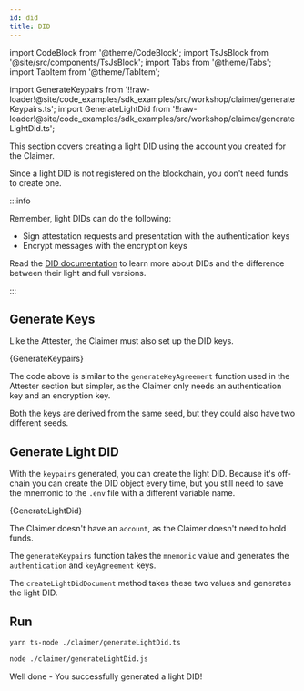 ```yaml
---
id: did
title: DID
---
```


import CodeBlock from '@theme/CodeBlock';
import TsJsBlock from '@site/src/components/TsJsBlock';
import Tabs from '@theme/Tabs';
import TabItem from '@theme/TabItem';

import GenerateKeypairs from '!!raw-loader!@site/code_examples/sdk_examples/src/workshop/claimer/generateKeypairs.ts';
import GenerateLightDid from '!!raw-loader!@site/code_examples/sdk_examples/src/workshop/claimer/generateLightDid.ts';

This section covers creating a light DID using the account you created for the <span className="label-role claimer">Claimer</span>.

Since a light DID is not registered on the blockchain, you don't need funds to create one.

:::info

Remember, light DIDs can do the following:

- Sign attestation requests and presentation with the authentication keys
- Encrypt messages with the encryption keys

Read the [DID documentation](/develop/sdk/cookbook/dids/light-did-creation) to learn more about DIDs and the difference between their light and full versions.

:::

## Generate Keys

Like the Attester, the Claimer must also set up the DID keys.

<TsJsBlock fileName="claimer/generateKeypairs">
  {GenerateKeypairs}
</TsJsBlock>

The code above is similar to the `generateKeyAgreement` function used in the Attester section but simpler, as the Claimer only needs an authentication key and an encryption key.

Both the keys are derived from the same seed, but they could also have two different seeds.

## Generate Light DID

With the `keypairs` generated, you can create the light DID.
Because it's off-chain you can create the DID object every time, but you still need to save the mnemonic to the `.env` file with a different variable name.

<TsJsBlock fileName="claimer/generateLightDid">
  {GenerateLightDid}
</TsJsBlock>

The Claimer doesn't have an `account`, as the Claimer doesn't need to hold funds.

The `generateKeypairs` function takes the `mnemonic` value and generates the `authentication` and `keyAgreement` keys.

The `createLightDidDocument` method takes these two values and generates the light DID.

## Run

<Tabs groupId="ts-js-choice">
  <TabItem value='ts' label='Typescript' default>

  ```bash
  yarn ts-node ./claimer/generateLightDid.ts
  ```

  </TabItem>
  <TabItem value='js' label='Javascript' default>

  ```bash
  node ./claimer/generateLightDid.js
  ```

  </TabItem>
</Tabs>

Well done - You successfully generated a light DID!
